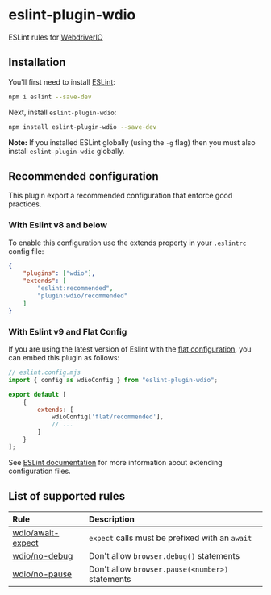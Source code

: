 # eslint-plugin-wdio

ESLint rules for [WebdriverIO](https://webdriver.io)

## Installation

You'll first need to install [ESLint](https://eslint.org):

```sh
npm i eslint --save-dev
```

Next, install `eslint-plugin-wdio`:

```sh
npm install eslint-plugin-wdio --save-dev
```

**Note:** If you installed ESLint globally (using the `-g` flag) then you must also install `eslint-plugin-wdio` globally.

## Recommended configuration

This plugin export a recommended configuration that enforce good practices.

### With Eslint v8 and below

To enable this configuration use the extends property in your `.eslintrc` config file:

```json
{
    "plugins": ["wdio"],
    "extends": [
        "eslint:recommended",
        "plugin:wdio/recommended"
    ]
}
```

### With Eslint v9 and Flat Config

If you are using the latest version of Eslint with the [flat configuration](https://eslint.org/docs/latest/use/configure/migration-guide), you can embed this plugin as follows:

```js
// eslint.config.mjs
import { config as wdioConfig } from "eslint-plugin-wdio";

export default [
    {
        extends: [
            wdioConfig['flat/recommended'],
            // ...
        ]
    }
];
```

See [ESLint documentation](https://eslint.org/docs/latest/use/configure/configuration-files) for more information about extending configuration files.

## List of supported rules

| Rule | Description |
| :--- | :--- |
| [wdio/await-expect](docs/rules/await-expect.md) | `expect` calls must be prefixed with an `await` |
| [wdio/no-debug](docs/rules/no-debug.md) | Don't allow `browser.debug()` statements |
| [wdio/no-pause](docs/rules/no-pause.md) | Don't allow `browser.pause(<number>)` statements |
